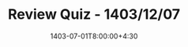 ---
type: exam
date: 1403-07-01T8:00:00+4:30
title: "Review Quiz - 1403/12/07"
content: "f"
thumbnail: /static_files/exam/lec1.jpg
links:
  - url: http://snap.stanford.edu/class/cs224w-2019/handouts/CS224W_LinAl_Prob_Proof.pdf
    name: Source 1

  # - url: /static_files/exam/ReviewQuiz/question.pdf
  #   name: Questions
  # - url: /static_files/exam/ReviewQuiz/solution.pdf
  #   name: Solutions
hide_from_announcments: true
---